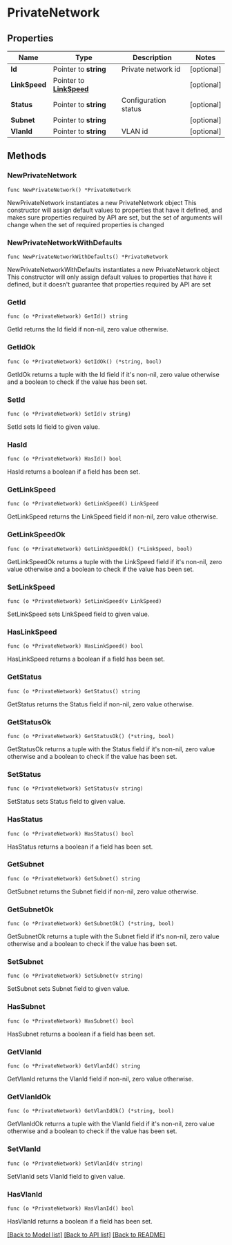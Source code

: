 # PrivateNetwork

## Properties

Name | Type | Description | Notes
------------ | ------------- | ------------- | -------------
**Id** | Pointer to **string** | Private network id | [optional] 
**LinkSpeed** | Pointer to [**LinkSpeed**](LinkSpeed.md) |  | [optional] 
**Status** | Pointer to **string** | Configuration status | [optional] 
**Subnet** | Pointer to **string** |  | [optional] 
**VlanId** | Pointer to **string** | VLAN id | [optional] 

## Methods

### NewPrivateNetwork

`func NewPrivateNetwork() *PrivateNetwork`

NewPrivateNetwork instantiates a new PrivateNetwork object
This constructor will assign default values to properties that have it defined,
and makes sure properties required by API are set, but the set of arguments
will change when the set of required properties is changed

### NewPrivateNetworkWithDefaults

`func NewPrivateNetworkWithDefaults() *PrivateNetwork`

NewPrivateNetworkWithDefaults instantiates a new PrivateNetwork object
This constructor will only assign default values to properties that have it defined,
but it doesn't guarantee that properties required by API are set

### GetId

`func (o *PrivateNetwork) GetId() string`

GetId returns the Id field if non-nil, zero value otherwise.

### GetIdOk

`func (o *PrivateNetwork) GetIdOk() (*string, bool)`

GetIdOk returns a tuple with the Id field if it's non-nil, zero value otherwise
and a boolean to check if the value has been set.

### SetId

`func (o *PrivateNetwork) SetId(v string)`

SetId sets Id field to given value.

### HasId

`func (o *PrivateNetwork) HasId() bool`

HasId returns a boolean if a field has been set.

### GetLinkSpeed

`func (o *PrivateNetwork) GetLinkSpeed() LinkSpeed`

GetLinkSpeed returns the LinkSpeed field if non-nil, zero value otherwise.

### GetLinkSpeedOk

`func (o *PrivateNetwork) GetLinkSpeedOk() (*LinkSpeed, bool)`

GetLinkSpeedOk returns a tuple with the LinkSpeed field if it's non-nil, zero value otherwise
and a boolean to check if the value has been set.

### SetLinkSpeed

`func (o *PrivateNetwork) SetLinkSpeed(v LinkSpeed)`

SetLinkSpeed sets LinkSpeed field to given value.

### HasLinkSpeed

`func (o *PrivateNetwork) HasLinkSpeed() bool`

HasLinkSpeed returns a boolean if a field has been set.

### GetStatus

`func (o *PrivateNetwork) GetStatus() string`

GetStatus returns the Status field if non-nil, zero value otherwise.

### GetStatusOk

`func (o *PrivateNetwork) GetStatusOk() (*string, bool)`

GetStatusOk returns a tuple with the Status field if it's non-nil, zero value otherwise
and a boolean to check if the value has been set.

### SetStatus

`func (o *PrivateNetwork) SetStatus(v string)`

SetStatus sets Status field to given value.

### HasStatus

`func (o *PrivateNetwork) HasStatus() bool`

HasStatus returns a boolean if a field has been set.

### GetSubnet

`func (o *PrivateNetwork) GetSubnet() string`

GetSubnet returns the Subnet field if non-nil, zero value otherwise.

### GetSubnetOk

`func (o *PrivateNetwork) GetSubnetOk() (*string, bool)`

GetSubnetOk returns a tuple with the Subnet field if it's non-nil, zero value otherwise
and a boolean to check if the value has been set.

### SetSubnet

`func (o *PrivateNetwork) SetSubnet(v string)`

SetSubnet sets Subnet field to given value.

### HasSubnet

`func (o *PrivateNetwork) HasSubnet() bool`

HasSubnet returns a boolean if a field has been set.

### GetVlanId

`func (o *PrivateNetwork) GetVlanId() string`

GetVlanId returns the VlanId field if non-nil, zero value otherwise.

### GetVlanIdOk

`func (o *PrivateNetwork) GetVlanIdOk() (*string, bool)`

GetVlanIdOk returns a tuple with the VlanId field if it's non-nil, zero value otherwise
and a boolean to check if the value has been set.

### SetVlanId

`func (o *PrivateNetwork) SetVlanId(v string)`

SetVlanId sets VlanId field to given value.

### HasVlanId

`func (o *PrivateNetwork) HasVlanId() bool`

HasVlanId returns a boolean if a field has been set.


[[Back to Model list]](../README.md#documentation-for-models) [[Back to API list]](../README.md#documentation-for-api-endpoints) [[Back to README]](../README.md)


